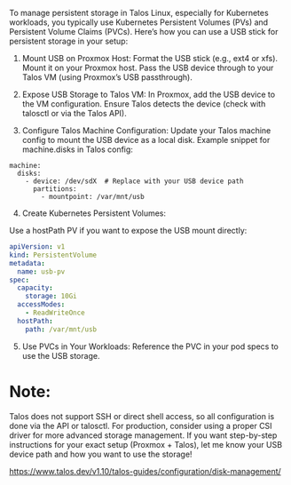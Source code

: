To manage persistent storage in Talos Linux, especially for Kubernetes workloads, you typically use Kubernetes Persistent Volumes (PVs) and Persistent Volume Claims (PVCs). Here’s how you can use a USB stick for persistent storage in your setup:

1. Mount USB on Proxmox Host:
Format the USB stick (e.g., ext4 or xfs).
Mount it on your Proxmox host.
Pass the USB device through to your Talos VM (using Proxmox’s USB passthrough).

2. Expose USB Storage to Talos VM:
In Proxmox, add the USB device to the VM configuration.
Ensure Talos detects the device (check with talosctl or via the Talos API).

3. Configure Talos Machine Configuration:
Update your Talos machine config to mount the USB device as a local disk.
Example snippet for machine.disks in Talos config:

```
machine:
  disks:
    - device: /dev/sdX  # Replace with your USB device path
      partitions:
        - mountpoint: /var/mnt/usb
```
4. Create Kubernetes Persistent Volumes:

Use a hostPath PV if you want to expose the USB mount directly:
```yaml
apiVersion: v1
kind: PersistentVolume
metadata:
  name: usb-pv
spec:
  capacity:
    storage: 10Gi
  accessModes:
    - ReadWriteOnce
  hostPath:
    path: /var/mnt/usb
```
5. Use PVCs in Your Workloads:
Reference the PVC in your pod specs to use the USB storage.

# Note:

Talos does not support SSH or direct shell access, so all configuration is done via the API or talosctl.
For production, consider using a proper CSI driver for more advanced storage management.
If you want step-by-step instructions for your exact setup (Proxmox + Talos), let me know your USB device path and how you want to use the storage!

https://www.talos.dev/v1.10/talos-guides/configuration/disk-management/
